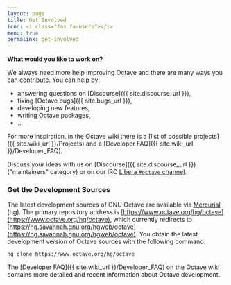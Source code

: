 ```yaml
---
layout: page
title: Get Involved
icon: <i class="fas fa-users"></i>
menu: true
permalink: get-involved
---
```


**What would you like to work on?**

We always need more help improving Octave
and there are many ways you can contribute.
You can help by:
- answering questions on [Discourse]({{ site.discourse_url }}),
- fixing [Octave bugs]({{ site.bugs_url }}),
- developing new features,
- writing Octave packages,
- ...

For more inspiration,
in the Octave wiki there is a
[list of possible projects]({{ site.wiki_url }}/Projects)
and a [Developer FAQ]({{ site.wiki_url }}/Developer_FAQ).

Discuss your ideas with us on [Discourse]({{ site.discourse_url }})
("maintainers" category) or on our IRC
[Libera `#octave` channel](https://web.libera.chat/#octave).


### Get the Development Sources

The latest development sources of GNU Octave are available via
[Mercurial](https://www.mercurial-scm.org/) (hg).
The primary repository address is
[https://www.octave.org/hg/octave](https://www.octave.org/hg/octave),
which currently redirects to
[https://hg.savannah.gnu.org/hgweb/octave](https://hg.savannah.gnu.org/hgweb/octave).
You obtain the latest development version of Octave sources with the following
command:
```
hg clone https://www.octave.org/hg/octave
```
The [Developer FAQ]({{ site.wiki_url }}/Developer_FAQ) on the Octave wiki
contains more detailed and recent information about Octave development.
